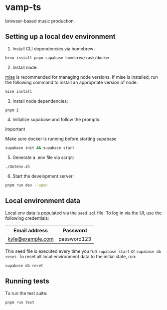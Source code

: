 # vamp-ts

browser-based music production.

## Setting up a local dev environment

1. Install CLI dependencies via homebrew:

```sh
brew install pnpm supabase homebrew/cask/docker
```

2. Install node:

[mise](https://github.com/jdx/mise) is recommended for managing node versions. If mise is installed, run the following command to install an appropriate version of node:

```sh
mise install
```

3. Install node dependencies:

```sh
pnpm i
```

4. Initialize supabase and follow the prompts:

> [!IMPORTANT]
> Make sure docker is running before starting supabase

```sh
supabase init && supabase start
```

5. Generate a .env file via script:

```sh
./dotenv.sh
```

6. Start the development server:

```sh
pnpm run dev --open
```

## Local environment data

Local env data is populated via the `seed.sql` file. To log in via the UI, use the following credentials:

| Email address    | Password    |
| ---------------- | ----------- |
| kyle@example.com | password123 |

This seed file is executed every time you run `supabase start` or `supabase db reset`. To reset all local environment data to the initial state, run:

```sh
supabase db reset
```

## Running tests

To run the test suite:

```sh
pnpm run test
```
